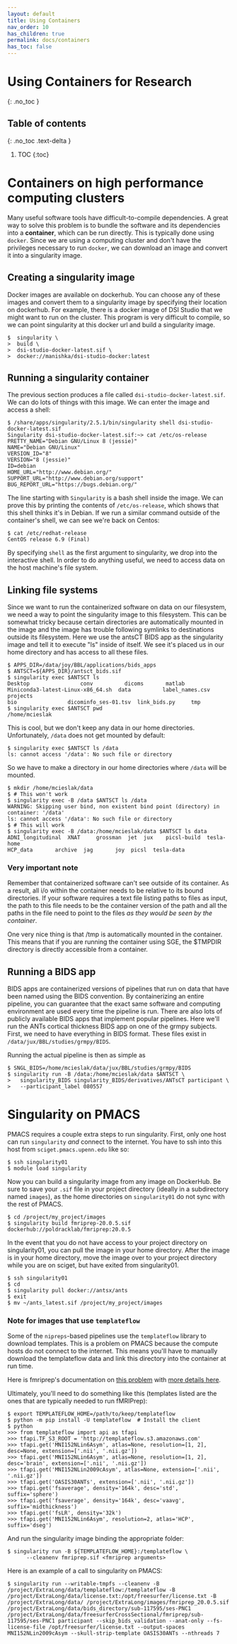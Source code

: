 ```yaml
---
layout: default
title: Using Containers
nav_order: 10
has_children: true
permalink: docs/containers
has_toc: false
---
```


# Using Containers for Research
{: .no_toc }

## Table of contents
{: .no_toc .text-delta }

1. TOC
{:toc}

# Containers on high performance computing clusters

Many useful software tools have difficult-to-compile dependencies. A great way to solve this problem is to bundle the software and its dependencies into a **container**, which can be run directly. This is typically done using ``docker``.  Since we are using a computing cluster and don't have the privileges necessary to run ``docker``, we can download an image and convert it into a singularity image.

## Creating a singularity image

Docker images are available on dockerhub. You can choose any of these images and convert them to a singularity image by specifying their location on dockerhub. For example, there is a docker image of DSI Studio that we might want to run on the cluster. This program is very difficult to compile, so we can point singularity at this docker url and build a singularity image.

```console
$  singularity \
>  build \
>  dsi-studio-docker-latest.sif \
>  docker://manishka/dsi-studio-docker:latest
```

## Running a singularity container

The previous section produces a file called ``dsi-studio-docker-latest.sif``. We can do lots of things with this image. We can enter the image and access a shell:

```console
$ /share/apps/singularity/2.5.1/bin/singularity shell dsi-studio-docker-latest.sif
Singularity dsi-studio-docker-latest.sif:~> cat /etc/os-release
PRETTY_NAME="Debian GNU/Linux 8 (jessie)"
NAME="Debian GNU/Linux"
VERSION_ID="8"
VERSION="8 (jessie)"
ID=debian
HOME_URL="http://www.debian.org/"
SUPPORT_URL="http://www.debian.org/support"
BUG_REPORT_URL="https://bugs.debian.org/"

```
The line starting with ``Singularity`` is a bash shell inside the image. We can prove this by printing the contents of ``/etc/os-release``, which shows that this shell thinks it's in Debian. If we run a similar command outside of the container's shell, we can see we're back on Centos:

```console
$ cat /etc/redhat-release
CentOS release 6.9 (Final)
```

By specifying ``shell`` as the first argument to singularity, we drop into the interactive shell. In order to do anything useful, we need to access data on the host machine's file system.

## Linking file systems

Since we want to run the containerized software on data on our filesystem, we need a way to point the singularity image to this filesystem. This can be somewhat tricky because certain directories are automatically mounted in the image and the image has trouble following symlinks to destinations outside its filesystem. Here we use the antsCT BIDS app as the singularity image and tell it to execute "ls" inside of itself. We see it's placed us in our home directory and has access to all these files.

```console
$ APPS_DIR=/data/joy/BBL/applications/bids_apps
$ ANTSCT=${APPS_DIR}/antsct_bids.sif
$ singularity exec $ANTSCT ls
Desktop				   conv			 dicoms		  matlab
Miniconda3-latest-Linux-x86_64.sh  data			 label_names.csv  projects
bio				   dicominfo_ses-01.tsv  link_bids.py	  tmp
$ singularity exec $ANTSCT pwd
/home/mcieslak
```

This is cool, but we don't keep any data in our home directories. Unfortunately, ``/data`` does not get mounted by default:

```console
$ singularity exec $ANTSCT ls /data
ls: cannot access '/data': No such file or directory
```
So we have to make a directory in our home directories where ``/data`` will be mounted.

```console
$ mkdir /home/mcieslak/data
$ # This won't work
$ singularity exec -B /data $ANTSCT ls /data
WARNING: Skipping user bind, non existent bind point (directory) in container: '/data'
ls: cannot access '/data': No such file or directory
$ # This will work
$ singularity exec -B /data:/home/mcieslak/data $ANTSCT ls data
ADNI_longitudinal  XNAT     grossman  jet  jux	  picsl-build  tesla-home
HCP_data	   archive  jag       joy  picsl  tesla-data
```

### Very important note

Remember that containerized software can't see outside of its container. As a result, all i/o within the container needs to be relative to its bound directories. If your software requires a text file listing paths to files as input, the path to this file needs to be the container version of the path and all the paths in the file need to point to the files *as they would be seen by the container*.

One very nice thing is that /tmp is automatically mounted in the container. This means that if you are running the container using SGE, the $TMPDIR directory is directly accessible from a container.

## Running a BIDS app

BIDS apps are containerized versions of pipelines that run on data that have been named using the BIDS convention. By containerizing an entire pipeline, you can guarantee that the exact same software and computing environment are used every time the pipeline is run. There are also lots of publicly available BIDS apps that implement popular pipelines. Here we'll run the ANTs cortical thickness BIDS app on one of the grmpy subjects. First, we need to have everything in BIDS format. These files exist in ``/data/jux/BBL/studies/grmpy/BIDS``.

Running the actual pipeline is then as simple as

```console
$ SNGL_BIDS=/home/mcieslak/data/jux/BBL/studies/grmpy/BIDS
$ singularity run -B /data:/home/mcieslak/data $ANTSCT \
>   singularity_BIDS singularity_BIDS/derivatives/ANTsCT participant \
>   --participant_label 080557
```


# Singularity on PMACS

PMACS requires a couple extra steps to run singularity. First, only one host
can run `singularity` *and* connect to the internet. You have to ssh into this
host from `sciget.pmacs.upenn.edu` like so:

```
$ ssh singularity01
$ module load singularity
```

Now you can build a singularity image from any image on DockerHub. Be sure
to save your `.sif` file in your project directory (ideally in a subdirectory named
`images`), as the home directories on `singularity01` do not sync with the rest of PMACS.

```console
$ cd /project/my_project/images
$ singularity build fmriprep-20.0.5.sif dockerhub://poldracklab/fmriprep:20.0.5
```

In the event that you do not have access to your project directory on singularity01,
you can pull the image in your home directory. After the image is in your home directory,
move the image over to your project directory while you are on sciget, but have
exited from singularity01.

```console
$ ssh singularity01
$ cd
$ singularity pull docker://antsx/ants
$ exit
$ mv ~/ants_latest.sif /project/my_project/images
```

### Note for images that use `templateflow`

Some of the `nipreps`-based pipelines use the `templateflow` library to
download templates. This is a problem on PMACS because the compute hosts
do not connect to the internet. This means you'll have to manually download
the templateflow data and link this directory into the container at run time.

Here is fmriprep's documentation on [this problem](https://fmriprep.org/en/stable/singularity.html#templateflow-and-singularity) with [more details here](https://neurostars.org/t/problems-using-pediatric-template-from-templateflow/4566/15).

Ultimately, you'll need to do something like this (templates listed are the ones that are typically needed to run fMRIPrep):

```console
$ export TEMPLATEFLOW_HOME=/path/to/keep/templateflow
$ python -m pip install -U templateflow  # Install the client
$ python
>>> from templateflow import api as tfapi
>>> tfapi.TF_S3_ROOT = 'http://templateflow.s3.amazonaws.com'
>>> tfapi.get('MNI152NLin6Asym', atlas=None, resolution=[1, 2], desc=None, extension=['.nii', '.nii.gz'])
>>> tfapi.get('MNI152NLin6Asym', atlas=None, resolution=[1, 2], desc='brain', extension=['.nii', '.nii.gz'])
>>> tfapi.get('MNI152NLin2009cAsym', atlas=None, extension=['.nii', '.nii.gz'])
>>> tfapi.get('OASIS30ANTs', extension=['.nii', '.nii.gz'])
>>> tfapi.get('fsaverage', density='164k', desc='std', suffix='sphere')
>>> tfapi.get('fsaverage', density='164k', desc='vaavg', suffix='midthickness')
>>> tfapi.get('fsLR', density='32k')
>>> tfapi.get('MNI152NLin6Asym', resolution=2, atlas='HCP', suffix='dseg')
```

And run the singularity image binding the appropriate folder:

```console
$ singularity run -B ${TEMPLATEFLOW_HOME}:/templateflow \
      --cleanenv fmriprep.sif <fmriprep arguments>
```

Here is an example of a call to singularity on PMACS:

```console
$ singularity run --writable-tmpfs --cleanenv -B /project/ExtraLong/data/templateflow:/templateflow -B /project/ExtraLong/data/license.txt:/opt/freesurfer/license.txt -B /project/ExtraLong/data/ /project/ExtraLong/images/fmriprep_20.0.5.sif /project/ExtraLong/data/bids_directory/sub-117595/ses-PNC1 /project/ExtraLong/data/freesurferCrossSectional/fmriprep/sub-117595/ses-PNC1 participant --skip_bids_validation --anat-only --fs-license-file /opt/freesurfer/license.txt --output-spaces MNI152NLin2009cAsym --skull-strip-template OASIS30ANTs --nthreads 7
```
